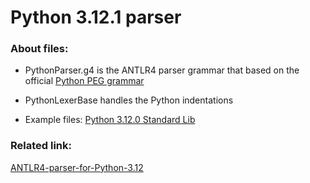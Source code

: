 # Python 3.12.1 parser

### About files:
 - PythonParser.g4
   is the ANTLR4 parser grammar that based on the official [Python PEG grammar](https://docs.python.org/3.12/reference/grammar.html)

 - PythonLexerBase
   handles the Python indentations

- Example files: [Python 3.12.0 Standard Lib](https://github.com/python/cpython/tree/3.12/Lib)

### Related link:
[ANTLR4-parser-for-Python-3.12](https://github.com/RobEin/ANTLR4-parser-for-Python-3.12)